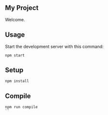 My Project
---

Welcome.



Usage
---

Start the development server with this command:

```
npm start
```


Setup
---

```
npm install
```



Compile
---

```
npm run compile
``
